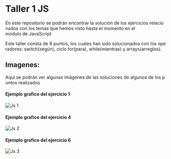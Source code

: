 # Taller 1 JS

En este repositorio se podrán encontrar la solución de los ejercicios relacionados con los temas que hemos visto hasta el momento en el módulo de JavaScript

Este taller consta de 8 puntos, los cuales han sido solucionados con los operadores: switch(según), ciclo for(para), while(mientras) y arrays(arreglos).
## Imagenes:

Aquí se podrán ver algunas imágenes de las soluciones de algunos de los puntos realizados

#### Ejemplo grafico del ejercicio 1

![Js 1](https://user-images.githubusercontent.com/105325885/181948579-85e3fb84-cf52-48dd-9707-0d4db9459178.jpg)


#### Ejemplo grafico del ejercicio 4

![Js 2](https://user-images.githubusercontent.com/105325885/181948824-4307b9ff-eb18-4928-b532-cbeef1ee18aa.jpg)


#### Ejemplo grafico del ejercicio 6

![Js 3](https://user-images.githubusercontent.com/105325885/181948955-1d939c5e-b9da-4e7c-b6a9-b60a419861fd.jpg)
